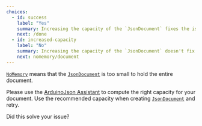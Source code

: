 ```yaml
---
choices:
  - id: success
    label: "Yes"
    summary: Increasing the capacity of the `JsonDocument` fixes the issue
    next: /done
  - id: increased-capacity
    label: "No"
    summary: Increasing the capacity of the `JsonDocument` doesn't fix the issue
    next: nomemory/document
--- 
```


[`NoMemory`](/v6/api/misc/deserializationerror/#nomemory) means that the [`JsonDocument`](/v6/api/jsondocument/) is too small to hold the entire document.

Please use the [ArduinoJson Assistant](/v6/assistant/) to compute the right capacity for your document.
Use the recommended capacity when creating [`JsonDocument`](/v6/api/jsondocument/) and retry.

Did this solve your issue?